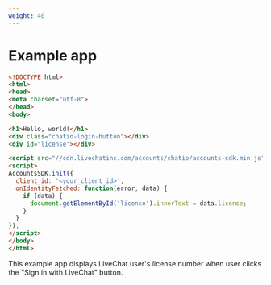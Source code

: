 ```yaml
---
weight: 40
---
```


# Example app
```html
<!DOCTYPE html>
<html>
<head>
<meta charset="utf-8">
</head>
<body>

<h1>Hello, world!</h1>
<div class="chatio-login-button"></div>
<div id="license"></div>

<script src="//cdn.livechatinc.com/accounts/chatio/accounts-sdk.min.js"></script>
<script>
AccountsSDK.init({
  client_id: '<your_client_id>',
  onIdentityFetched: function(error, data) {
    if (data) {
      document.getElementById('license').innerText = data.license;
    }
  }
});
</script>
</body>
</html>
```
This example app displays LiveChat user's license number when user clicks the "Sign in with LiveChat" button.
